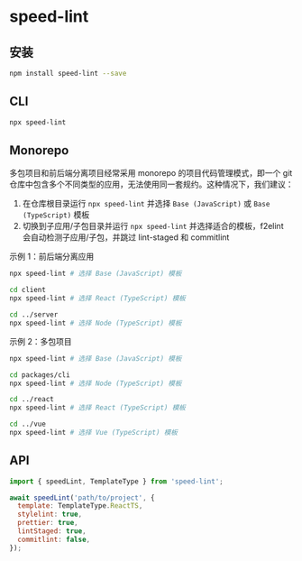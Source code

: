 # speed-lint

## 安装

```sh
npm install speed-lint --save
```

## CLI

```bash
npx speed-lint
```

## Monorepo

多包项目和前后端分离项目经常采用 monorepo 的项目代码管理模式，即一个 git 仓库中包含多个不同类型的应用，无法使用同一套规约。这种情况下，我们建议：

1. 在仓库根目录运行 `npx speed-lint` 并选择 `Base (JavaScript)` 或 `Base (TypeScript)` 模板
2. 切换到子应用/子包目录并运行 `npx speed-lint` 并选择适合的模板，f2elint 会自动检测子应用/子包，并跳过 lint-staged 和 commitlint

示例 1：前后端分离应用

```bash
npx speed-lint # 选择 Base (JavaScript) 模板

cd client
npx speed-lint # 选择 React (TypeScript) 模板

cd ../server
npx speed-lint # 选择 Node (TypeScript) 模板
```

示例 2：多包项目

```bash
npx speed-lint # 选择 Base (JavaScript) 模板

cd packages/cli
npx speed-lint # 选择 Node (TypeScript) 模板

cd ../react
npx speed-lint # 选择 React (TypeScript) 模板

cd ../vue
npx speed-lint # 选择 Vue (TypeScript) 模板
```

## API

```js
import { speedLint, TemplateType } from 'speed-lint';

await speedLint('path/to/project', {
  template: TemplateType.ReactTS,
  stylelint: true,
  prettier: true,
  lintStaged: true,
  commitlint: false,
});
```
